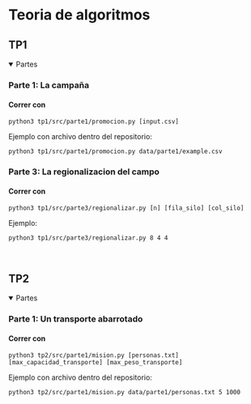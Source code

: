 # Teoria de algoritmos

## TP1

<details open>
<summary>Partes</summary>

### Parte 1: La campaña

#### Correr con

```commandline
python3 tp1/src/parte1/promocion.py [input.csv]
```

Ejemplo con archivo dentro del repositorio:

```commandline
python3 tp1/src/parte1/promocion.py data/parte1/example.csv
```

### Parte 3: La regionalizacion del campo

#### Correr con

```commandline
python3 tp1/src/parte3/regionalizar.py [n] [fila_silo] [col_silo]
```

Ejemplo:

```commandline
python3 tp1/src/parte3/regionalizar.py 8 4 4
```

</details>
<br>

## TP2

<details open>
<summary>Partes</summary>

### Parte 1: Un transporte abarrotado

#### Correr con

```commandline
python3 tp2/src/parte1/mision.py [personas.txt] [max_capacidad_transporte] [max_peso_transporte]
```

Ejemplo con archivo dentro del repositorio:

```commandline
python3 tp2/src/parte1/mision.py data/parte1/personas.txt 5 1000
```

</details>
